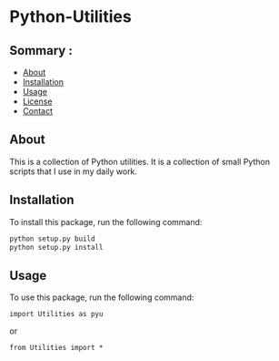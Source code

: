 # Python-Utilities

## Sommary :

- [About](#about)
- [Installation](#installation)
- [Usage](#usage)
- [License](#license)
- [Contact](#contact)

## About

This is a collection of Python utilities.
It is a collection of small Python scripts that I use in my daily work.

## Installation

To install this package, run the following command:

```bash
python setup.py build
python setup.py install
```

## Usage

To use this package, run the following command:

```python3
import Utilities as pyu
```

or

```python3
from Utilities import *
```